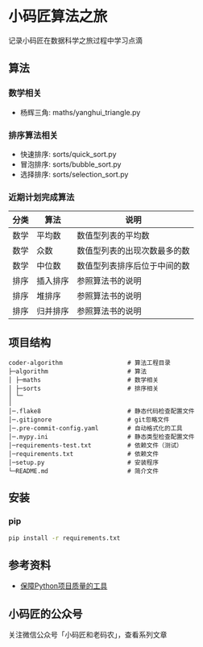 # 小码匠算法之旅
记录小码匠在数据科学之旅过程中学习点滴

## 算法
### 数学相关
- 杨辉三角: maths/yanghui_triangle.py

### 排序算法相关
- 快速排序: sorts/quick_sort.py
- 冒泡排序: sorts/bubble_sort.py
- 选择排序: sorts/selection_sort.py

### 近期计划完成算法

| 分类 | 算法 | 说明 |
| ---- | ---- | ---- |
| 数学  | 平均数 | 数值型列表的平均数 |
| 数学  | 众数  | 数值型列表的出现次数最多的数 |
| 数学  | 中位数  | 数值型列表排序后位于中间的数  |
| 排序 | 插入排序 |  参照算法书的说明    |
| 排序  | 堆排序  |  参照算法书的说明    |
| 排序  | 归并排序  | 参照算法书的说明     |

## 项目结构
```
coder-algorithm                  # 算法工程目录
├─algorithm                      # 算法
│ ├─maths                        # 数学相关
│ ├─sorts                        # 排序相关
│ └─
│
│─.flake8                        # 静态代码检查配置文件
│─.gitignore                     # git忽略文件
│─.pre-commit-config.yaml        # 自动格式化的工具
│─.mypy.ini                      # 静态类型检查配置文件
│─requirements-test.txt          # 依赖文件（测试）
│─requirements.txt               # 依赖文件
│─setup.py                       # 安装程序
└─README.md                      # 简介文件

```

## 安装
### pip
```bash
pip install -r requirements.txt
```


## 参考资料
- [保障Python项目质量的工具](https://mp.weixin.qq.com/s/BmgyNGHI1FSaN99M5Q04wg)

## 小码匠的公众号
关注微信公众号「小码匠和老码农」，查看系列文章



